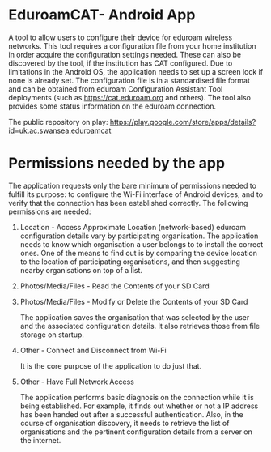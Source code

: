 # EduroamCAT- Android App
A tool to allow users to configure their device for eduroam wireless networks. This tool requires a configuration file from your home institution in order acquire the configuration settings needed. These can also be discovered by the tool, if the institution has CAT configured.
Due to limitations in the Android OS, the application needs to set up a screen lock if none is already set. 
The configuration file is in a standardised file format and can be obtained from eduroam Configuration Assistant Tool deployments (such as https://cat.eduroam.org and others). 
The tool also provides some status information on the eduroam connection.

The public repository on play: https://play.google.com/store/apps/details?id=uk.ac.swansea.eduroamcat

# Permissions needed by the app

The application requests only the bare minimum of permissions needed to fulfill its purpose: to configure the Wi-Fi interface of Android devices, and to verify that the connection has been established correctly. The following permissions are needed:

1. Location - Access Approximate Location (network-based)
   eduroam configuration details vary by participating organisation. The application needs to know which organisation a user belongs to to install the correct ones. One of the means to find out is by comparing the device location to the location of participating organisations, and then suggesting nearby organisations on top of a list.
   
2. Photos/Media/Files - Read the Contents of your SD Card

3. Photos/Media/Files - Modify or Delete the Contents of your SD Card

   The application saves the organisation that was selected by the user and the associated configuration details. It also retrieves those from file storage on startup.
   
4. Other - Connect and Disconnect from Wi-Fi

   It is the core purpose of the application to do just that.
   
5. Other - Have Full Network Access

   The application performs basic diagnosis on the connection while it is being established. For example, it finds out whether or not a IP address has been handed out after a successful authentication. Also, in the course of organisation discovery, it needs to retrieve the list of organisations and the pertinent configuration details from a server on the internet.
